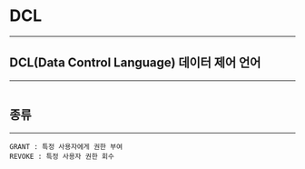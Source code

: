# DCL
---

## DCL(Data Control Language) 데이터 제어 언어
---
```

```

## 종류
---
```
GRANT : 특정 사용자에게 권한 부여
REVOKE : 특정 사용자 권한 회수
```